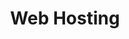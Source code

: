 ---
layout: posts_by_category
categories: webhosting
title: Web Hosting
permalink: /category/webhosting
---